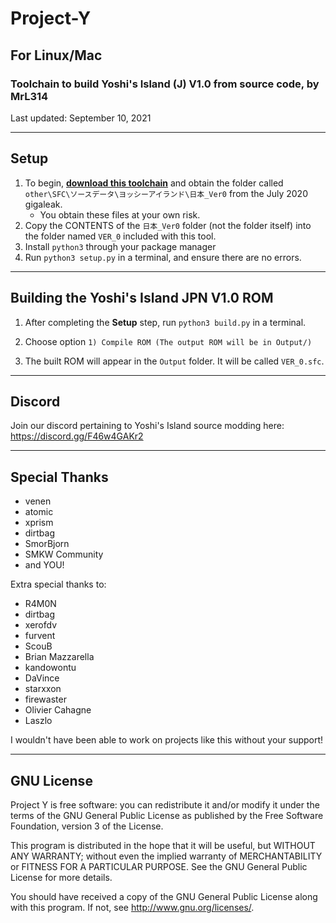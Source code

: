 # Project-Y
## For Linux/Mac
### Toolchain to build Yoshi's Island (J) V1.0 from source code, by MrL314
Last updated: September 10, 2021

---

## Setup

1. To begin, **[download this toolchain](https://github.com/MrL314/Project-Y/archive/refs/heads/linux.zip)** and obtain the folder called `other\SFC\ソースデータ\ヨッシーアイランド\日本_Ver0` from the July 2020 gigaleak.
	* You obtain these files at your own risk.
2. Copy the CONTENTS of the `日本_Ver0` folder (not the folder itself) into the folder named `VER_0` included with this tool.
3. Install `python3` through your package manager
3. Run `python3 setup.py` in a terminal, and ensure there are no errors.

---
## Building the Yoshi's Island JPN V1.0 ROM

1. After completing the **Setup** step, run `python3 build.py` in a terminal.

2. Choose option `1) Compile ROM (The output ROM will be in Output/)`

2. The built ROM will appear in the `Output` folder. It will be called `VER_0.sfc`.

---
## Discord
Join our discord pertaining to Yoshi's Island source modding here: https://discord.gg/F46w4GAKr2

---
## Special Thanks
- venen
- atomic
- xprism
- dirtbag
- SmorBjorn
- SMKW Community
- and YOU!

Extra special thanks to:
- R4M0N
- dirtbag
- xerofdv
- furvent
- ScouB
- Brian Mazzarella
- kandowontu
- DaVince
- starxxon
- firewaster
- Olivier Cahagne
- Laszlo

I wouldn't have been able to work on projects like this without your support!

---
## GNU License
Project Y is free software: you can redistribute it and/or modify
it under the terms of the GNU General Public License as published by
the Free Software Foundation, version 3 of the License.

This program is distributed in the hope that it will be useful,
but WITHOUT ANY WARRANTY; without even the implied warranty of
MERCHANTABILITY or FITNESS FOR A PARTICULAR PURPOSE.  See the
GNU General Public License for more details.

You should have received a copy of the GNU General Public License
along with this program.  If not, see <http://www.gnu.org/licenses/>.
